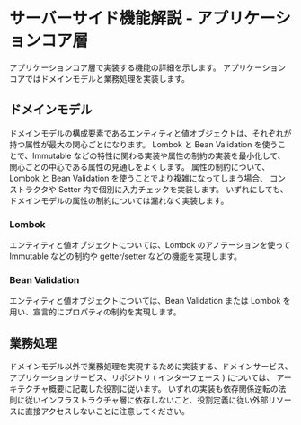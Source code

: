 # サーバーサイド機能解説 - アプリケーションコア層

アプリケーションコア層で実装する機能の詳細を示します。
アプリケーションコアではドメインモデルと業務処理を実装します。

## ドメインモデル

ドメインモデルの構成要素であるエンティティと値オブジェクトは、それぞれが持つ属性が最大の関心ごとになります。
Lombok と Bean Validation を使うことで、Immutable などの特性に関わる実装や属性の制約の実装を最小化して、
関心ごとの中心である属性の見通しをよくします。
属性の制約について、Lombok と Bean Validation を使うことでより複雑になってしまう場合、
コンストラクタや Setter 内で個別に入力チェックを実装します。
いずれにしても、ドメインモデルの属性の制約については漏れなく実装します。

### Lombok

エンティティと値オブジェクトについては、Lombok のアノテーションを使って Immutable などの制約や getter/setter などの機能を実現します。

### Bean Validation

エンティティと値オブジェクトについては、Bean Validation または Lombok を用い、宣言的にプロパティの制約を実現します。

## 業務処理

ドメインモデル以外で業務処理を実現するために実装する、ドメインサービス、アプリケーションサービス、リポジトリ ( インターフェース ) については、
アーキテクチャ概要に記載した役割に従います。
いずれの実装も依存関係逆転の法則に従いインフラストラクチャ層に依存しないこと、役割定義に従い外部リソースに直接アクセスしないことに注意してください。
